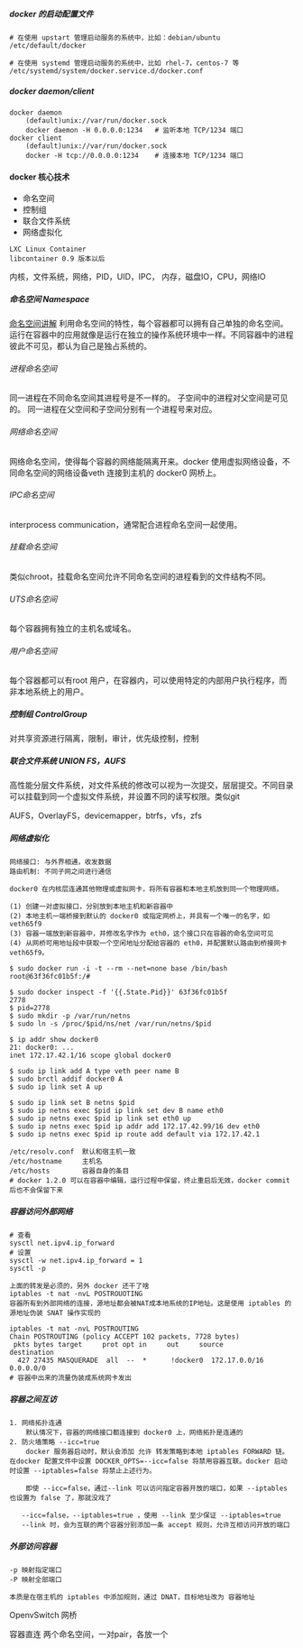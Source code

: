 ##### docker 的启动配置文件

```
# 在使用 upstart 管理启动服务的系统中，比如：debian/ubuntu
/etc/default/docker

# 在使用 systemd 管理启动服务的系统中，比如 rhel-7，centos-7 等
/etc/systemd/system/docker.service.d/docker.conf
```

##### docker daemon/client

```
docker daemon 
    (default)unix://var/run/docker.sock
    docker daemon -H 0.0.0.0:1234   # 监听本地 TCP/1234 端口
docker client
    (default)unix://var/run/docker.sock
    docker -H tcp://0.0.0.0:1234    # 连接本地 TCP/1234 端口
```

#### docker 核心技术
* 命名空间
* 控制组
* 联合文件系统
* 网络虚拟化

```
LXC Linux Container
libcontainer 0.9 版本以后
```

内核，文件系统，网络，PID，UID，IPC，
内存，磁盘IO，CPU，网络IO

##### 命名空间 Namespace
[命名空间讲解](http://www.baidu.com)
利用命名空间的特性，每个容器都可以拥有自己单独的命名空间。运行在容器中的应用就像是运行在独立的操作系统环境中一样。不同容器中的进程彼此不可见，都认为自己是独占系统的。
###### 进程命名空间
同一进程在不同命名空间其进程号是不一样的。
子空间中的进程对父空间是可见的。
同一进程在父空间和子空间分别有一个进程号来对应。
###### 网络命名空间
网络命名空间，使得每个容器的网络能隔离开来。docker 使用虚拟网络设备，不同命名空间的网络设备veth 连接到主机的 docker0 网桥上。
###### IPC命名空间
interprocess communication，通常配合进程命名空间一起使用。
###### 挂载命名空间
类似chroot，挂载命名空间允许不同命名空间的进程看到的文件结构不同。
###### UTS命名空间
每个容器拥有独立的主机名或域名。
###### 用户命名空间
每个容器都可以有root 用户，在容器内，可以使用特定的内部用户执行程序，而非本地系统上的用户。

##### 控制组 ControlGroup
对共享资源进行隔离，限制，审计，优先级控制，控制
##### 联合文件系统 UNION FS，AUFS
高性能分层文件系统，对文件系统的修改可以视为一次提交，层层提交。不同目录可以挂载到同一个虚拟文件系统，并设置不同的读写权限。类似git

AUFS，OverlayFS，devicemapper，btrfs，vfs，zfs

##### 网络虚拟化 

```
网络接口: 与外界相通，收发数据
路由机制: 不同子网之间进行通信

docker0 在内核层连通其他物理或虚拟网卡，将所有容器和本地主机放到同一个物理网络。

(1) 创建一对虚拟接口，分别放到本地主机和新容器中
(2) 本地主机一端桥接到默认的 docker0 或指定网桥上，并具有一个唯一的名字，如 veth65f9
(3) 容器一端放到新容器中，并修改名字作为 eth0，这个接口只在容器的命名空间可见
(4) 从网桥可用地址段中获取一个空闲地址分配给容器的 eth0，并配置默认路由到桥接网卡 veth65f9。

$ sudo docker run -i -t --rm --net=none base /bin/bash
root@63f36fc01b5f:/#

$ sudo docker inspect -f '{{.State.Pid}}' 63f36fc01b5f
2778
$ pid=2778
$ sudo mkdir -p /var/run/netns
$ sudo ln -s /proc/$pid/ns/net /var/run/netns/$pid

$ ip addr show docker0
21: docker0: ...
inet 172.17.42.1/16 scope global docker0

$ sudo ip link add A type veth peer name B
$ sudo brctl addif docker0 A
$ sudo ip link set A up

$ sudo ip link set B netns $pid
$ sudo ip netns exec $pid ip link set dev B name eth0
$ sudo ip netns exec $pid ip link set eth0 up
$ sudo ip netns exec $pid ip addr add 172.17.42.99/16 dev eth0
$ sudo ip netns exec $pid ip route add default via 172.17.42.1

```

```
/etc/resolv.conf  默认和宿主机一致
/etc/hostname     主机名 
/etc/hosts        容器自身的条目
# docker 1.2.0 可以在容器中编辑，运行过程中保留，终止重启后无效，docker commit 后也不会保留下来

```


##### 容器访问外部网络

```
# 查看
sysctl net.ipv4.ip_forward
# 设置
sysctl -w net.ipv4.ip_forward = 1
sysctl -p

上面的转发是必须的，另外 docker 还干了啥
iptables -t nat -nvL POSTROUOTING
容器所有到外部网络的连接，源地址都会被NAT成本地系统的IP地址。这是使用 iptables 的源地址伪装 SNAT 操作实现的

iptables -t nat -nvL POSTROUTING
Chain POSTROUTING (policy ACCEPT 102 packets, 7728 bytes)
 pkts bytes target     prot opt in     out     source               destination
  427 27435 MASQUERADE  all  --  *      !docker0  172.17.0.0/16        0.0.0.0/0
# 容器中出来的流量伪装成系统网卡发出
```

##### 容器之间互访

```
1. 网络拓扑连通
    默认情况下，容器的网络接口都连接到 docker0 上，网络拓扑是连通的
2. 防火墙策略 --icc=true
    docker 服务器启动时，默认会添加 允许 转发策略到本地 iptables FORWARD 链。在docker 配置文件中设置 DOCKER_OPTS=--icc=false 将禁用容器互联。docker 启动时设置 --iptables=false 将禁止上述行为。
    
    即使 --icc=false，通过--link 可以访问指定容器开放的端口，如果 --iptables 也设置为 false 了，那就没戏了
    
   --icc=false，--iptables=true ，使用 --link 至少保证 --iptables=true
   --link 时，会为互联的两个容器分别添加一条 accept 规则，允许互相访问开放的端口 
```

##### 外部访问容器

```
-p 映射指定端口
-P 映射全部端口

本质是在宿主机的 iptables 中添加规则，通过 DNAT，目标地址改为 容器地址

```

OpenvSwitch 网桥

容器直连
两个命名空间，一对pair，各放一个








